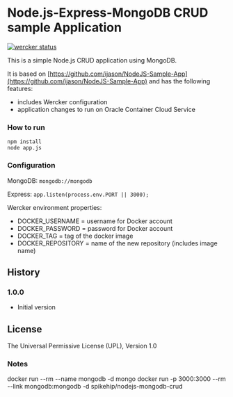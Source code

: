 # Node.js-Express-MongoDB CRUD sample Application

[![wercker status](https://app.wercker.com/status/fab35822b24d218999e5a7a265b04ee0/m/master "wercker status")](https://app.wercker.com/project/byKey/fab35822b24d218999e5a7a265b04ee0)


This is a simple Node.js CRUD application using MongoDB.

It is based on
[https://github.com/ijason/NodeJS-Sample-App](https://github.com/ijason/NodeJS-Sample-App) and has the following features:

+ includes Wercker configuration
+ application changes to run on Oracle Container Cloud Service

### How to run

	npm install
	node app.js

### Configuration

MongoDB: `mongodb://mongodb`

Express: `app.listen(process.env.PORT || 3000);`

Wercker environment properties:

+ DOCKER\_USERNAME = username for Docker account
+ DOCKER\_PASSWORD = password for Docker account
+ DOCKER\_TAG = tag of the docker image
+ DOCKER\_REPOSITORY = name of the new repository (includes image name)

## History

### 1.0.0

- Initial version

## License

The Universal Permissive License (UPL), Version 1.0

### Notes

docker run --rm --name mongodb -d mongo
docker run -p 3000:3000 --rm --link mongodb:mongodb -d spikehip/nodejs-mongodb-crud
